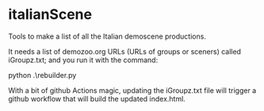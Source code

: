 # italianScene
Tools to make a list of all the Italian demoscene productions.

It needs a list of demozoo.org URLs (URLs of groups or sceners) called iGroupz.txt; and you run it with the command:

python .\rebuilder.py

With a bit of github Actions magic, updating the iGroupz.txt file will trigger a github workflow that will build the updated index.html.
